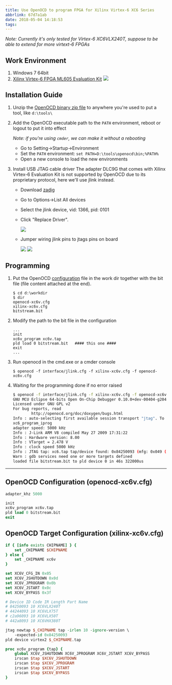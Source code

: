 ```yaml
---
title: Use OpenOCD to program FPGA for Xilinx Virtex-6 XC6 Series
abbrlink: 67d7a1ab
date: 2018-05-04 14:18:53
tags:
---
```


_Note: Currently it's only tested for Virtex-6 XC6VLX240T, suppose to be able to extend for more virtext-6 FPGAs_

## Work Environment
1. Windows 7 64bit
2. [Xilinx Virtex-6 FPGA ML605 Evaluation Kit](https://www.xilinx.com/products/boards-and-kits/ek-v6-ml605-g.html)
   ![](https://i.loli.net/2018/05/04/5aebfeb3647e0.jpg)

## Installation Guide

1. Unzip the [OpenOCD binary zip file](https://github.com/gnu-mcu-eclipse/openocd/releases) to anywhere you're used to put a tool, like `d:\tools\`
2. Add the OpenOCD executable path to the `PATH` environment, reboot or logout to put it into effect

    _Note: if you're using `cmder`, we can make it without a rebooting_

    * Go to Setting->Startup->Environment
    * Set the `PATH` environment: `set PATH=D:\tools\openocd\bin;%PATH%`
	* Open a new console to load the new environments
3. Install USB JTAG cable driver
   The adapter DLC9G that comes with Xilinx Virtex-6 Evaluation Kit is not supported by OpenOCD due to its proprietary protocol, here we'll use jlink instead.
   * Download [zadig](http://zadig.akeo.ie/)
   * Go to Options->List All devices
   * Select the jlink device, vid: 1366, pid: 0101
   * Click "Replace Driver".

     ![](https://i.loli.net/2018/05/04/5aebff31927f0.jpg)
   * Jumper wiring jlink pins to jtags pins on board

     ![](https://i.loli.net/2018/05/04/5aec028dd3c0e.jpg)
     ![](https://i.loli.net/2018/05/04/5aec02c03db0d.jpg)

## Programming
    
  1. Put the OpenOCD [configuration](#openocd-configuration) file in the work dir together with the bit file (file content attached at the end).
     ```
     $ cd d:\workdir
     $ dir
     openocd-xc6v.cfg
     xilinx-xc6v.cfg
     bitstream.bit
     ```
  2. Modify the path to the bit file in the configuration
     ```
     ...
     init
     xc6v_program xc6v.tap
     pld load 0 bitstream.bit   #### this one ####
     exit
     ...
     ```
  2. Run openocd in the cmd.exe or a cmder console
     ```
     $ openocd -f interface/jlink.cfg -f xilinx-xc6v.cfg -f openocd-xc6v.cfg
     ```
  3. Waiting for the programming done if no error raised
     ```bash
     $ openocd -f interface/jlink.cfg -f xilinx-xc6v.cfg -f openocd-xc6v.cfg
     GNU MCU Eclipse 64-bits Open On-Chip Debugger 0.10.0+dev-00404-g20463c28 (2018-01-23-12:30)
     Licensed under GNU GPL v2
     For bug reports, read
             http://openocd.org/doc/doxygen/bugs.html
     Info : auto-selecting first available session transport "jtag". To override use 'transport select <transport>'.
     xc6_program_iprog
     adapter speed: 5000 kHz
     Info : J-Link ARM V8 compiled May 27 2009 17:31:22
     Info : Hardware version: 8.00
     Info : VTarget = 2.478 V
     Info : clock speed 5000 kHz
     Info : JTAG tap: xc6.tap tap/device found: 0x84250093 (mfg: 0x049 (Xilinx), part: 0x4250, ver: 0x8)
     Warn : gdb services need one or more targets defined
     loaded file bitstream.bit to pld device 0 in 46s 322000us
     ```
---
## OpenOCD Configuration (openocd-xc6v.cfg)
```tcl
adapter_khz 5000

init
xc6v_program xc6v.tap
pld load 0 bitstream.bit
exit
```
## OpenOCD Target Configuration (xilinx-xc6v.cfg)
```tcl
if { [info exists CHIPNAME] } {
	set _CHIPNAME $CHIPNAME
} else {
	set _CHIPNAME xc6v
}

set XC6V_CFG_IN 0x05
set XC6V_JSHUTDOWN 0x0d
set XC6V_JPROGRAM 0x0b
set XC6V_JSTART 0x0c
set XC6V_BYPASS 0x3f

# Device ID Code IR Length Part Name
# 84250093 10 XC6VLX240T
# 44244093 10 XC6VLX75T
# c2a96093 10 XC6VLX50T
# 442a8093 10 XC6VHX380T

jtag newtap $_CHIPNAME tap -irlen 10 -ignore-version \
	-expected-id 0x84250093
pld device virtex2 $_CHIPNAME.tap

proc xc6v_program {tap} {
	global XC6V_JSHUTDOWN XC6V_JPROGRAM XC6V_JSTART XC6V_BYPASS
	irscan $tap $XC6V_JSHUTDOWN
	irscan $tap $XC6V_JPROGRAM
	irscan $tap $XC6V_JSTART
	irscan $tap $XC6V_BYPASS
}
```